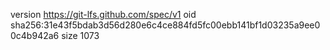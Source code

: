 version https://git-lfs.github.com/spec/v1
oid sha256:31e43f5bdab3d56d280e6c4ce884fd5fc00ebb141bf1d03235a9ee00c4b942a6
size 1073
